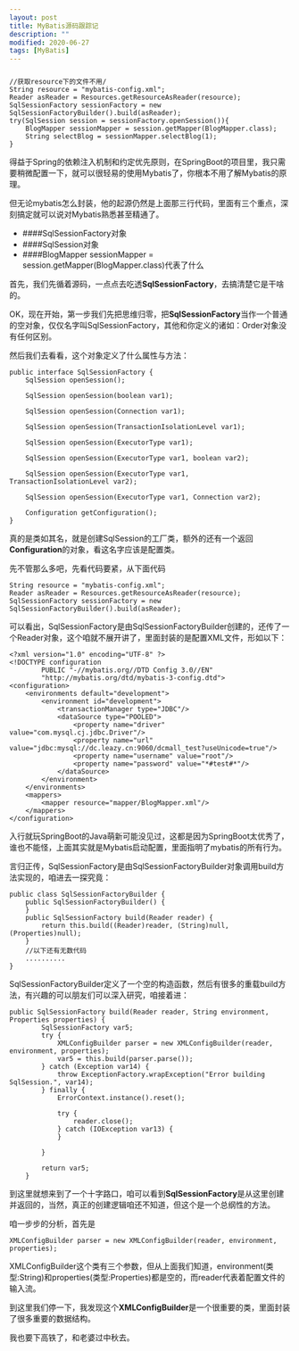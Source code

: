 ```yaml
---
layout: post
title: MyBatis源码跟踪记
description: ""
modified: 2020-06-27
tags: [MyBatis]
---
```


###
```
//获取resource下的文件不用/
String resource = "mybatis-config.xml";
Reader asReader = Resources.getResourceAsReader(resource);
SqlSessionFactory sessionFactory = new SqlSessionFactoryBuilder().build(asReader);
try(SqlSession session = sessionFactory.openSession()){
    BlogMapper sessionMapper = session.getMapper(BlogMapper.class);
    String selectBlog = sessionMapper.selectBlog(1);
}
```

得益于Spring的依赖注入机制和约定优先原则，在SpringBoot的项目里，我只需要稍微配置一下，就可以很轻易的使用Mybatis了，你根本不用了解Mybatis的原理。

但无论mybatis怎么封装，他的起源仍然是上面那三行代码，里面有三个重点，深刻搞定就可以说对Mybatis熟悉甚至精通了。

- ####SqlSessionFactory对象
- ####SqlSession对象
- ####BlogMapper sessionMapper = session.getMapper(BlogMapper.class)代表了什么

首先，我们先循着源码，一点点去吃透**SqlSessionFactory**，去搞清楚它是干啥的。

OK，现在开始，第一步我们先把思维归零，把**SqlSessionFactory**当作一个普通的空对象，仅仅名字叫SqlSessionFactory，其他和你定义的诸如：Order对象没有任何区别。

然后我们去看看，这个对象定义了什么属性与方法：
```
public interface SqlSessionFactory {
    SqlSession openSession();

    SqlSession openSession(boolean var1);

    SqlSession openSession(Connection var1);

    SqlSession openSession(TransactionIsolationLevel var1);

    SqlSession openSession(ExecutorType var1);

    SqlSession openSession(ExecutorType var1, boolean var2);

    SqlSession openSession(ExecutorType var1, TransactionIsolationLevel var2);

    SqlSession openSession(ExecutorType var1, Connection var2);

    Configuration getConfiguration();
}
```

真的是类如其名，就是创建SqlSession的工厂类，额外的还有一个返回**Configuration**的对象，看这名字应该是配置类。

先不管那么多吧，先看代码要紧，从下面代码
```
String resource = "mybatis-config.xml";
Reader asReader = Resources.getResourceAsReader(resource);
SqlSessionFactory sessionFactory = new SqlSessionFactoryBuilder().build(asReader);
```

可以看出，SqlSessionFactory是由SqlSessionFactoryBuilder创建的，还传了一个Reader对象，这个咱就不展开讲了，里面封装的是配置XML文件，形如以下：

```
<?xml version="1.0" encoding="UTF-8" ?>
<!DOCTYPE configuration
        PUBLIC "-//mybatis.org//DTD Config 3.0//EN"
        "http://mybatis.org/dtd/mybatis-3-config.dtd">
<configuration>
    <environments default="development">
        <environment id="development">
            <transactionManager type="JDBC"/>
            <dataSource type="POOLED">
                <property name="driver" value="com.mysql.cj.jdbc.Driver"/>
                <property name="url" value="jdbc:mysql://dc.leazy.cn:9060/dcmall_test?useUnicode=true"/>
                <property name="username" value="root"/>
                <property name="password" value="*#test#*"/>
            </dataSource>
        </environment>
    </environments>
    <mappers>
        <mapper resource="mapper/BlogMapper.xml"/>
    </mappers>
</configuration>
```

入行就玩SpringBoot的Java萌新可能没见过，这都是因为SpringBoot太优秀了，谁也不能怪，上面其实就是Mybatis启动配置，里面指明了mybatis的所有行为。

言归正传，SqlSessionFactory是由SqlSessionFactoryBuilder对象调用build方法实现的，咱进去一探究竟：
```
public class SqlSessionFactoryBuilder {
    public SqlSessionFactoryBuilder() {
    }
    public SqlSessionFactory build(Reader reader) {
        return this.build((Reader)reader, (String)null, (Properties)null);
    }
    //以下还有无数代码
    ..........
}
```

SqlSessionFactoryBuilder定义了一个空的构造函数，然后有很多的重载build方法，有兴趣的可以朋友们可以深入研究，咱接着进：
```
public SqlSessionFactory build(Reader reader, String environment, Properties properties) {
        SqlSessionFactory var5;
        try {
            XMLConfigBuilder parser = new XMLConfigBuilder(reader, environment, properties);
            var5 = this.build(parser.parse());
        } catch (Exception var14) {
            throw ExceptionFactory.wrapException("Error building SqlSession.", var14);
        } finally {
            ErrorContext.instance().reset();

            try {
                reader.close();
            } catch (IOException var13) {
            }

        }

        return var5;
    }
```
到这里就想来到了一个十字路口，咱可以看到**SqlSessionFactory**是从这里创建并返回的，当然，真正的创建逻辑咱还不知道，但这个是一个总纲性的方法。

咱一步步的分析，首先是
```
XMLConfigBuilder parser = new XMLConfigBuilder(reader, environment, properties);
```

XMLConfigBuilder这个类有三个参数，但从上面我们知道，environment(类型:String)和properties(类型:Properties)都是空的，而reader代表着配置文件的输入流。

到这里我们停一下，我发现这个**XMLConfigBuilder**是一个很重要的类，里面封装了很多重要的数据结构。

我也要下高铁了，和老婆过中秋去。























